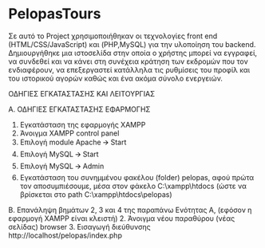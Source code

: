 # PelopasTours
Σε αυτό το Project χρησιμοποιήθηκαν οι τεχνολογίες front end (HTML/CSS/JavaScript) και (PHP,MySQL) για την υλοποίηση του backend.
Δημιουργήθηκε μια ιστοσελίδα στην οποία ο χρήστης μπορεί να εγγραφεί, να συνδεθεί και να κάνει στη συνέχεια κράτηση των εκδρομών που τον ενδιαφέρουν, να επεξεργαστεί κατάλληλα τις ρυθμίσεις του προφίλ και του ιστορικού αγορών καθώς και ένα ακόμα σύνολο ενεργειών.

ΟΔΗΓΙΕΣ ΕΓΚΑΤΑΣΤΑΣΗΣ ΚΑΙ ΛΕΙΤΟΥΡΓΙΑΣ

Α. ΟΔΗΓΙΕΣ ΕΓΚΑΤΑΣΤΑΣΗΣ ΕΦΑΡΜΟΓΗΣ
1. Εγκατάσταση της εφαρμογής XAMPP
2. Άνοιγμα ΧΑΜPP control panel
3. Επιλογή module Apache 🡪 Start
4. Eπιλογή ΜySQL 🡪 Start
5. Επιλογή ΜySQL 🡪 Admin
6. Εγκατάσταση του συνημμένου φακέλου (folder) pelopas, αφού πρώτα τον αποσυμπιέσουμε, μέσα στον φάκελο C:\xampp\htdocs
(ώστε να βρίσκεται στο path C:\xampp\htdocs\pelopas)

B. Επανάληψη βημάτων 2, 3 και 4 της παραπάνω Ενότητας Α, (εφόσον η εφαρμογή XAMPP είναι
κλειστή)
2. Άνοιγμα νέου παραθύρου (νέας σελίδας) browser
3. Εισαγωγή διεύθυνσης http://localhost/pelopas/index.php
